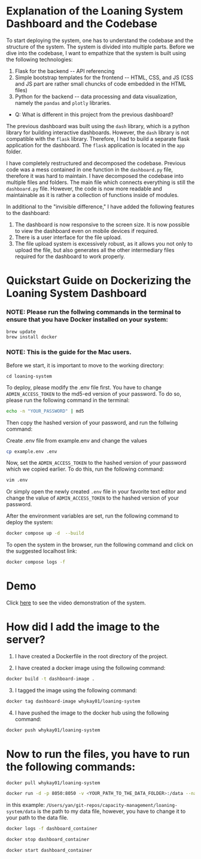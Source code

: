 # Explanation of the Loaning System Dashboard and the Codebase

To start deploying the system, one has to understand the codebase and the structure of the system. The system is divided into multiple parts. Before we dive into the codebase, I want to empathize that the system is built using the following technologies:

1. Flask for the backend -- API referencing
2. Simple bootstrap templates for the frontend -- HTML, CSS, and JS (CSS and JS part are rather small chuncks of code embedded in the HTML files)
3. Python for the backend -- data processing and data visualization, namely the `pandas` and `plotly` libraries.

- Q: What is different in this project from the previous dashboard?

The previous dashboard was built using the `dash` library, which is a python library for building interactive dashboards. However, the `dash` library is not compatible with the `flask` library. Therefore, I had to build a separate flask application for the dashboard. The `flask` application is located in the `app` folder.

I have completely restructured and decomposed the codebase. Previous code was a mess contained in one function in the `dashboard.py` file, therefore it was hard to maintain. I have decomposed the codebase into multiple files and folders. The main file which connects everything is still the `dashboard.py` file. However, the code is now more readable and maintainable as it is rather a collection of functions inside of modules.

In additional to the "invisible difference," I have added the following features to the dashboard:

1. The dashboard is now responsive to the screen size. It is now possible to view the dashboard even on mobile devices if required.
2. There is a user interface for the file upload.
3. The file upload system is excessively robust, as it allows you not only to upload the file, but also generates all the other intermediary files required for the dashboard to work properly.

# Quickstart Guide on Dockerizing the Loaning System Dashboard

### NOTE: Please run the follwing commands in the terminal to ensure that you have Docker installed on your system:

```
brew update
brew install docker
```

### NOTE: This is the guide for the Mac users.

Before we start, it is important to move to the working directory:

```
cd loaning-system
```

To deploy, please modify the .env file first. You have to change `ADMIN_ACCESS_TOKEN` to the md5-ed version of your password. To do so, please run the following command in the terminal:

```bash
echo -n "YOUR_PASSWORD" | md5
```

Then copy the hashed version of your password, and run the follwing command:

Create .env file from example.env and change the values

```bash
cp example.env .env
```

Now, set the `ADMIN_ACCESS_TOKEN` to the hashed version of your password which we copied earlier. To do this, run the following command:

```bash
vim .env
```

Or simply open the newly created `.env` file in your favorite text editor and change the value of `ADMIN_ACCESS_TOKEN` to the hashed version of your password.

After the environment variables are set, run the following command to deploy the system:

```bash
docker compose up -d  --build
```

To open the system in the browser, run the following command and click on the suggested localhost link:

```bash
docker compose logs -f
```

# Demo

Click [here](https://drive.google.com/file/d/1UKXMfQVqtk0NGlanh6DNLxfgmebsqEZ0/view?usp=sharing) to see the video demonstration of the system.

# How did I add the image to the server?

1. I have created a Dockerfile in the root directory of the project.

2. I have created a docker image using the following command:

```bash
docker build -t dashboard-image .
```

3. I tagged the image using the following command:

```bash
docker tag dashboard-image whykay01/loaning-system
```

4. I have pushed the image to the docker hub using the following command:

```bash
docker push whykay01/loaning-system
```

# Now to run the files, you have to run the following commands:

```bash
docker pull whykay01/loaning-system
```

```bash
docker run -d -p 8050:8050 -v <YOUR_PATH_TO_THE_DATA_FOLDER>:/data --name dashboard_container whykay01/loaning-system
```

in this example: `/Users/yan/git-repos/capacity-management/loaning-system/data` is the path to my data file, however, you have to change it to your path to the data file.

```bash
docker logs -f dashboard_container
```

```bash
docker stop dashboard_container
```

```bash
docker start dashboard_container
```
